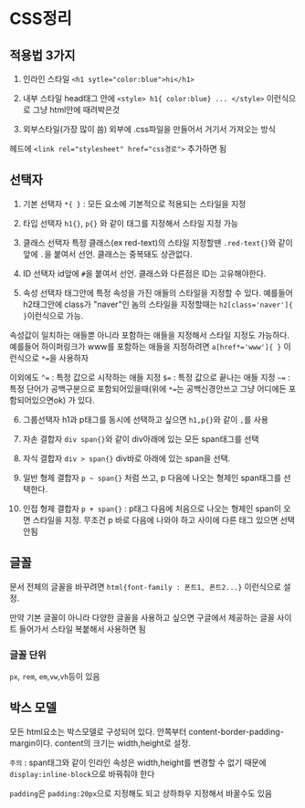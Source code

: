 # CSS정리 

## 적용법 3가지 
1. 인라인 스타일
`<h1 sytle="color:blue">hi</h1>`

2. 내부 스타일
head태그 안에 `<style> h1{ color:blue} ... </style>` 이런식으로 그냥 html안에 때려박은것 

3. 외부스타일(가장 많이 씀)
외부에 .css파일을 만들어서 거기서 가져오는 방식 

헤드에 `<link rel="stylesheet" href="css경로">` 추가하면 됨 


## 선택자 
1. 기본 선택자 
`*{ }` : 모든 요소에 기본적으로 적용되는 스타일을 지정 

2. 타입 선택자 
`h1{}`, `p{}` 와 같이 태그를 지정해서 스타일 지정 가능 

3. 클래스 선택자 
특정 클래스(ex red-text)의 스타일 지정할땐 `.red-text{}`와 같이 앞에 `.`을 붙여서 선언. 
클래스는 중복돼도 상관없다. 

4. ID 선택자 
id앞에 `#`을 붙여서 선언. 클래스와 다른점은 ID는 고유해야한다.

5. 속성 선택자 
태그안에  특정 속성을 가진 애들의 스타일을 지정할 수 있다. 
예를들어 h2태그안에 class가 "naver"인 놈의 스타일을 지정할때는 `h2[class='naver']{ }`이런식으로 가능. 

속성값이 일치하는 애들뿐 아니라 포함하는 애들을 지정해서 스타일 지정도 가능하다. 
예를들어 하이퍼링크가 www를 포함하는 애들을 지정하려면 
`a[href*='www']{ }` 이런식으로 `*=`을 사용하자

이외에도 
`^=` : 특정 값으로 시작하는 애들 지정
`$=` : 특정 값으로 끝나는 애들 지정 
`~=` : 특정 단어가 공백구분으로 포함되어있을때(위에 `*=`는 공백신경안쓰고 그냥 어디에든 포함되어있으면ok)
가 있다. 

6. 그룹선택자 
h1과 p태그를 동시에 선택하고 싶으면 `h1,p{}`와 같이 `,`를 사용

7. 자손 결합자
`div span{}`와 같이 div아래에 있는 모든 span태그를 선택 

8. 자식 결합자 
`div > span{}` div바로 아래에 있는 span을 선택.

9. 일반 형제 결합자 
`p ~ span{}` 처럼 쓰고, p 다음에 나오는 형제인 span태그를 선택한다. 

10. 인접 형제 결합자 
`p + span{}` : p태그 다음에 처음으로 나오는 형제인 span이 오면 스타일을 지정. 무조건 p 바로 다음에 나와야 하고 사이에 다른 태그 있으면 선택 안됨 

## 글꼴 
문서 전체의 글꼴을 바꾸려면 
`html{font-family : 폰트1, 폰트2...}` 이런식으로 설정. 

만약 기본 글꼴이 아니라 다양한 글꼴을 사용하고 싶으면 구글에서 제공하는 글꼴 사이트 들어가서 스타일 복붙해서 사용하면 됨 

### 글꼴 단위 
`px`, `rem`, `em`,`vw`,`vh`등이 있음 

## 박스 모델 
모든 html요소는 박스모델로 구성되어 있다. 안쪽부터 content-border-padding-margin이다.
content의 크기는 width,height로 설정. 

`주의` : span태그와 같이 인라인 속성은 width,height를 변경할 수 없기 때문에 `display:inline-block`으로 바꿔줘야 한다 

`padding`은 `padding:20px`으로 지정해도 되고 상하좌우 지정해서 바꿀수도 있음 